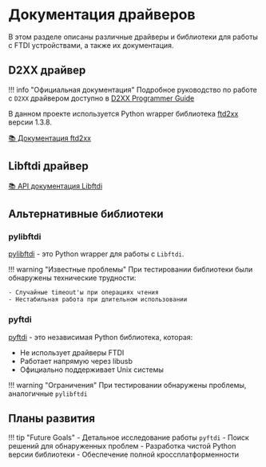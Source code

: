 # Документация драйверов

В этом разделе описаны различные драйверы и библиотеки для работы с FTDI устройствами, а также их документация.

## D2XX драйвер

!!! info "Официальная документация"
    Подробное руководство по работе с `D2XX` драйвером доступно в [D2XX Programmer Guide](https://ftdichip.com/wp-content/uploads/2023/09/D2XX_Programmers_Guide.pdf)

В данном проекте используется Python wrapper библиотека [ftd2xx](https://github.com/ftd2xx/ftd2xx) версии 1.3.8.

[📚 Документация ftd2xx](https://ftd2xx.github.io/ftd2xx/)

## Libftdi драйвер

[📚 API документация Libftdi](https://www.intra2net.com/en/developer/libftdi/documentation/)

## Альтернативные библиотеки

### pylibftdi

[pylibftdi](https://github.com/codedstructure/pylibftdi) - это Python wrapper для работы с `Libftdi`.

!!! warning "Известные проблемы"
    При тестировании библиотеки были обнаружены технические трудности:

    - Случайные timeout'ы при операциях чтения
    - Нестабильная работа при длительном использовании

### pyftdi

[pyftdi](https://github.com/eblot/pyftdi) - это независимая Python библиотека, которая:

- Не использует драйверы FTDI
- Работает напрямую через libusb
- Официально поддерживает Unix системы

!!! warning "Ограничения"
    При тестировании обнаружены проблемы, аналогичные `pylibftdi`

## Планы развития

!!! tip "Future Goals"
    - Детальное исследование работы `pyftdi`
    - Поиск решений для обнаруженных проблем
    - Разработка чистой Python версии библиотеки
    - Обеспечение полной кроссплатформенности

